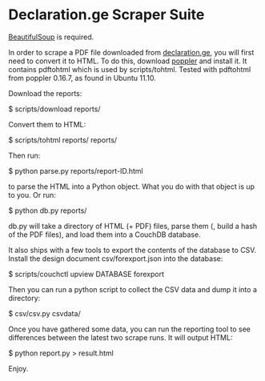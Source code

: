 Declaration.ge Scraper Suite
============================

[BeautifulSoup](http://www.crummy.com/software/BeautifulSoup/ "Beautiful Soup") is required.

In order to scrape a PDF file downloaded from
[declaration.ge](http://declaration.ge/ "Declaration.ge"), you
will first need to convert it to HTML. To do this, download
[poppler](http://poppler.freedesktop.org/ "pdf to html") and install it. It
contains pdftohtml which is used by scripts/tohtml.
Tested with pdftohtml from poppler 0.16.7, as found in Ubuntu 11.10.

Download the reports:

$ scripts/download reports/

Convert them to HTML:

$ scripts/tohtml reports/ reports/

Then run:

$ python parse.py reports/report-ID.html

to parse the HTML into a Python object. What you do with that object is up to
you. Or run:

$ python db.py reports/

db.py will take a directory of HTML (+ PDF) files, parse them (, build a hash
of the PDF files), and load them into a CouchDB database.



It also ships with a few tools to export the contents of the database to CSV.
Install the design document csv/forexport.json into the database:

$ scripts/couchctl upview DATABASE forexport

Then you can run a python script to collect the CSV data and dump it into a directory:

$ csv/csv.py csvdata/


Once you have gathered some data, you can run the reporting tool to see
differences between the latest two scrape runs. It will output HTML:

$ python report.py > result.html


Enjoy.
